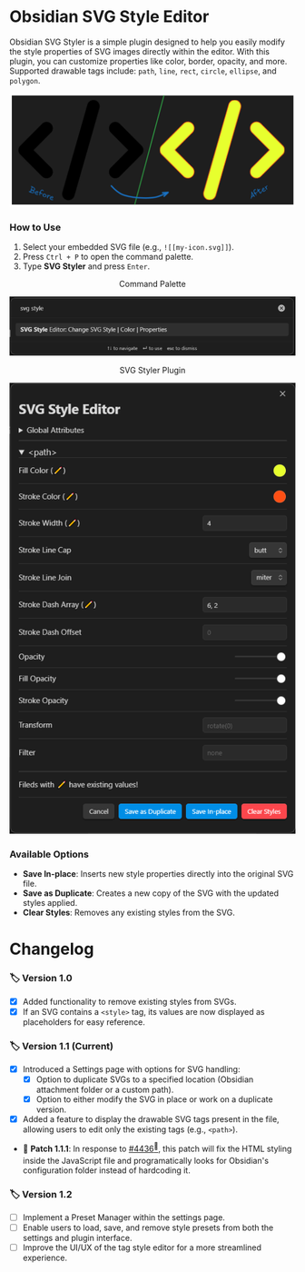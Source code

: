 # Obsidian SVG Style Editor

Obsidian SVG Styler is a simple plugin designed to help you easily modify the style properties of SVG images directly within the editor. With this plugin, you can customize properties like color, border, opacity, and more. Supported drawable tags include: `path`, `line`, `rect`, `circle`, `ellipse`, and `polygon`.
<div align="center">
  <img src="images/banner.png">
</div>


### How to Use

1. Select your embedded SVG file (e.g., `![[my-icon.svg]]`).
2. Press `Ctrl + P` to open the command palette.
3. Type **SVG Styler** and press `Enter`.

<div align="center">
  <p>Command Palette</p>
  <img src="images/svg_command_pallete.png" alt="Command Palette">
  <p>SVG Styler Plugin</p>
  <img src="images/svg_plugin.png" alt="SVG Styler Plugin">
</div>

### Available Options

- **Save In-place**: Inserts new style properties directly into the original SVG file.
- **Save as Duplicate**: Creates a new copy of the SVG with the updated styles applied.
- **Clear Styles**: Removes any existing styles from the SVG.

# Changelog

### :label: Version 1.0

- [x] Added functionality to remove existing styles from SVGs.
- [x] If an SVG contains a `<style>` tag, its values are now displayed as placeholders for easy reference.

### :label: Version 1.1 (Current)

- [x] Introduced a Settings page with options for SVG handling:
  - [x] Option to duplicate SVGs to a specified location (Obsidian attachment folder or a custom path).
  - [x] Option to either modify the SVG in place or work on a duplicate version.
- [x] Added a feature to display the drawable SVG tags present in the file, allowing users to edit only the existing tags (e.g., `<path>`).

* :wrench: **Patch 1.1.1**: In response to [#4436<sup>:eyes:</sup><sub></sub>](https://github.com/obsidianmd/obsidian-releases/pull/4436#issuecomment-2415669063), this patch will fix the HTML styling inside the JavaScript file and programatically looks for Obsidian's configuration folder instead of hardcoding it.  

### :label: Version 1.2

- [ ] Implement a Preset Manager within the settings page.
- [ ] Enable users to load, save, and remove style presets from both the settings and plugin interface.
- [ ] Improve the UI/UX of the tag style editor for a more streamlined experience.
